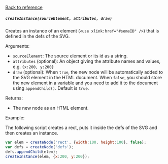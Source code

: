 [Back to reference](../README.md)

##### `createInstance(sourceElement, attributes, draw)` 
Creates an instance of an element (`<use xlink:href="#someID" />`) that is defined in the defs of the SVG. 

Arguments:
- `sourceElement`: The source element or its id as a string.
- `attributes` (optional): An object giving the attribute names and values, e.g. `{x:200, y:200}`
- `draw` (optional): When `true`, the new node will be automatically added to the SVG element in the HTML document. When `false`, you should store the new element in a variable and you need to add it to the document using `appendChild()`. Default is `true`.

Returns:
- The new node as an HTML element.

Example:

The following script creates a rect, puts it inside the defs of the SVG and then creates an instance. 
```javascript
var elem = createNode('rect', {width:100, height:100}, false);
var defs = createNode('defs');
defs.appendChild(elem);
createInstance(elem, {x:200, y:200});
```